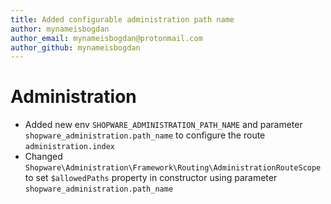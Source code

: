```yaml
---
title: Added configurable administration path name
author: mynameisbogdan
author_email: mynameisbogdan@protonmail.com
author_github: mynameisbogdan
---
```

# Administration
* Added new env `SHOPWARE_ADMINISTRATION_PATH_NAME` and parameter `shopware_administration.path_name` to configure the route `administration.index`
* Changed `Shopware\Administration\Framework\Routing\AdministrationRouteScope` to set `$allowedPaths` property in constructor using parameter `shopware_administration.path_name` 
